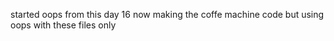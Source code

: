 started oops from this day 16 
now making the coffe machine code but using oops with these files only 